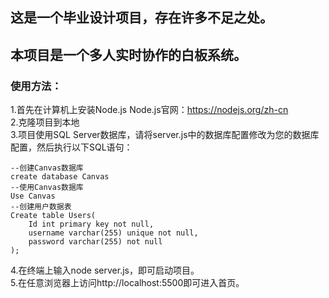 ## 这是一个毕业设计项目，存在许多不足之处。
## 本项目是一个多人实时协作的白板系统。
### 使用方法：
1.首先在计算机上安装Node.js       Node.js官网：https://nodejs.org/zh-cn  
2.克隆项目到本地  
3.项目使用SQL Server数据库，请将server.js中的数据库配置修改为您的数据库配置，然后执行以下SQL语句：
```
--创建Canvas数据库
create database Canvas
--使用Canvas数据库
Use Canvas
--创建用户数据表
Create table Users(
    Id int primary key not null,
    username varchar(255) unique not null,
    password varchar(255) not null
);
```
4.在终端上输入node server.js，即可启动项目。  
5.在任意浏览器上访问http://localhost:5500即可进入首页。  
